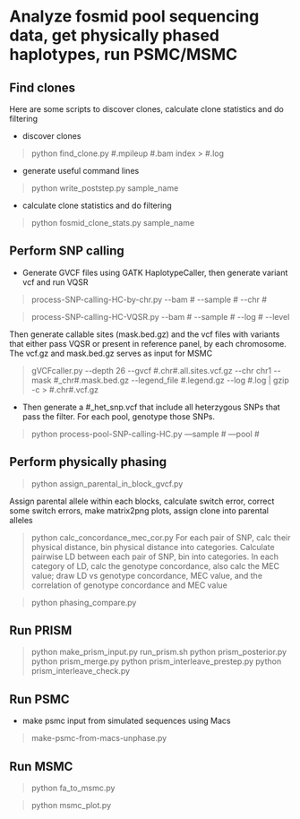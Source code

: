 Analyze fosmid pool sequencing data, get physically phased haplotypes, run PSMC/MSMC
==============
## Find clones
Here are some scripts to discover clones, calculate clone statistics and do filtering

* discover clones 

>python find_clone.py #.mpileup #.bam index > #.log

* generate useful command lines

>python write_poststep.py sample_name

* calculate clone statistics and do filtering

>python fosmid_clone_stats.py sample_name

## Perform SNP calling

* Generate GVCF files using GATK HaplotypeCaller, then generate variant vcf and run VQSR

> process-SNP-calling-HC-by-chr.py --bam # --sample # --chr #

> process-SNP-calling-HC-VQSR.py --bam # --sample # --log # --level

Then generate callable sites (mask.bed.gz) and the vcf files with variants that either pass VQSR or present in reference panel, by each chromosome.
The vcf.gz and mask.bed.gz serves as input for MSMC
 
> gVCFcaller.py --depth 26 --gvcf #.chr#.all.sites.vcf.gz --chr chr1 --mask #_chr#.mask.bed.gz --legend_file #.legend.gz --log #.log | gzip -c > #.chr#.vcf.gz

* Then generate a #_het_snp.vcf that include all heterzygous SNPs that pass the filter. For each pool, genotype those SNPs.

> python process-pool-SNP-calling-HC.py —sample # —pool #

## Perform physically phasing

> python assign_parental_in_block_gvcf.py

Assign parental allele within each blocks, calculate switch error, correct some switch errors, make matrix2png plots, assign clone into parental alleles

> python calc_concordance_mec_cor.py
For each pair of SNP, calc their physical distance, bin physical distance into categories. Calculate pairwise LD between each pair of SNP, bin into categories.
In each category of LD, calc the genotype concordance, also calc the MEC value; draw LD vs genotype concordance, MEC value, and the correlation of genotype concordance and MEC value

> python phasing_compare.py

## Run PRISM

> python make_prism_input.py
> run_prism.sh
> python prism_posterior.py
> python prism_merge.py
> python prism_interleave_prestep.py
> python prism_interleave_check.py

## Run PSMC

* make psmc input from simulated sequences using Macs

> make-psmc-from-macs-unphase.py

## Run MSMC

> python fa_to_msmc.py

> python msmc_plot.py